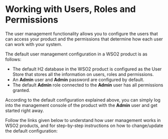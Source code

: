 # Working with Users, Roles and Permissions

The user management functionality allows you to configure the users that can access your product and the permissions that determine how each user can work with your system.

The default user management configuration in a WSO2 product is as follows:

-   The default H2 database in the WSO2 product is configured as the User Store that stores all the information on users, roles and permissions.
-   An **Admin** user and **Admin** password are configured by default.
-   The default **Admin** role connected to the **Admin** user has all permissions granted.

According to the default configuration explained above, you can simply log into the management console of the product with the **Admin** user and get started right away.

Follow the links given below to understand how user management works in WSO2 products, and for step-by-step instructions on how to change/update the default configuration:


